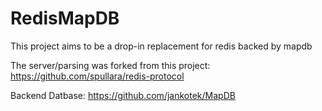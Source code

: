 RedisMapDB
==========

This project aims to be a drop-in replacement for redis backed by mapdb


The server/parsing was forked from this project:
https://github.com/spullara/redis-protocol

Backend Datbase:
https://github.com/jankotek/MapDB

